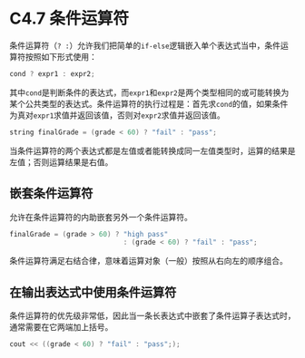 # C4.7 条件运算符
条件运算符（`? :`）允许我们把简单的`if-else`逻辑嵌入单个表达式当中，条件运算符按照如下形式使用：
```cpp
cond ? expr1 : expr2;
```

其中`cond`是判断条件的表达式，而`expr1`和`expr2`是两个类型相同的或可能转换为某个公共类型的表达式。条件运算符的执行过程是：首先求`cond`的值，如果条件为真对`expr1`求值并返回该值，否则对`expr2`求值并返回该值。
```cpp
string finalGrade = (grade < 60) ? "fail" : "pass";
```

当条件运算符的两个表达式都是左值或者能转换成同一左值类型时，运算的结果是左值；否则运算结果是右值。

## 嵌套条件运算符
允许在条件运算符的内助嵌套另外一个条件运算符。
```cpp
finalGrade = (grade > 60) ? "high pass"
                            : (grade < 60) ? "fail" : "pass";
```

条件运算符满足右结合律，意味着运算对象（一般）按照从右向左的顺序组合。

## 在输出表达式中使用条件运算符
条件运算符的优先级非常低，因此当一条长表达式中嵌套了条件运算子表达式时，通常需要在它两端加上括号。
```cpp
cout << ((grade < 60) ? "fail" : "pass";);
```